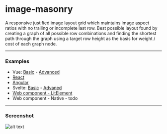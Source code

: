 # image-masonry

A responsive justified image layout grid which maintains image aspect ratios with no trailing or incomplete last row. Best possible layout found by creating a graph of all possible row combinations and finding the shortest path through the graph using a target row height as the basis for weight / cost of each graph node.

---

### Examples
* Vue: [Basic](https://fergaldoyle.github.io/image-masonry/vue-basic.html) - [Advanced](https://fergaldoyle.github.io/image-masonry/vue-advanced.html)
* [React](https://fergaldoyle.github.io/image-masonry/react.html)
* [Angular](https://fergaldoyle.github.io/image-masonry/angular.html)
* Svelte: [Basic](https://fergaldoyle.github.io/image-masonry/svelte-basic.html) - [Advaned](https://fergaldoyle.github.io/image-masonry/svelte-advanced.html)
* [Web component - LitElement](https://fergaldoyle.github.io/image-masonry/litelement.html)
* Web component - Native - todo



---


### Screenshot
![alt text](https://raw.githubusercontent.com/fergaldoyle/image-masonry/master/docs/masonry.jpg "Image masonry")

